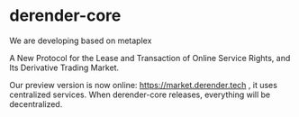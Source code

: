 # derender-core
We are developing based on metaplex


A New Protocol for the Lease and Transaction of Online Service Rights, and Its Derivative Trading Market.

Our preview version is now online: https://market.derender.tech , it uses centralized services. When derender-core 
releases, everything will be decentralized.
